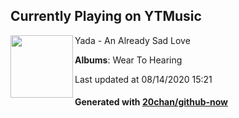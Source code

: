 ## Currently Playing on YTMusic

[<img align="left" width="100" src="https://lh3.googleusercontent.com/WFppSCeaPUG8wHlE3muUmk3uEYc0ixMb0-_DXv3YoFLYVuilTD8yEYykMK5XCwqWunF_l9oTLauqzRo0GQ">](https://music.youtube.com/channel/UC2H7T-NCJUD9uAvLZI8qHOw)

Yada - An Already Sad Love

**Albums**: Wear To Hearing

Last updated at 08/14/2020 15:21

#### Generated with [20chan/github-now](https://github.com/20chan/github-now)


<!--
**20chan/20chan** is a ✨ _special_ ✨ repository because its `README.md` (this file) appears on your GitHub profile.

Here are some ideas to get you started:

- 🔭 I’m currently working on ...
- 🌱 I’m currently learning ...
- 👯 I’m looking to collaborate on ...
- 🤔 I’m looking for help with ...
- 💬 Ask me about ...
- 📫 How to reach me: ...
- 😄 Pronouns: ...
- ⚡ Fun fact: ...
-->
